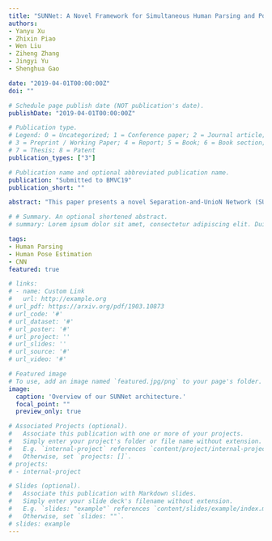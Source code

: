 ```yaml
---
title: "SUNNet: A Novel Framework for Simultaneous Human Parsing and Pose Estimation"
authors:
- Yanyu Xu
- Zhixin Piao
- Wen Liu
- Ziheng Zhang
- Jingyi Yu
- Shenghua Gao

date: "2019-04-01T00:00:00Z"
doi: ""

# Schedule page publish date (NOT publication's date).
publishDate: "2019-04-01T00:00:00Z"

# Publication type.
# Legend: 0 = Uncategorized; 1 = Conference paper; 2 = Journal article;
# 3 = Preprint / Working Paper; 4 = Report; 5 = Book; 6 = Book section;
# 7 = Thesis; 8 = Patent
publication_types: ["3"]

# Publication name and optional abbreviated publication name.
publication: "Submitted to BMVC19"
publication_short: ""

abstract: "This paper presents a novel Separation-and-UnioN Network (SUNNet) for simultaneous human parsing and pose estimation. Our SUNNet consists of two stages: feature separation and feature union. In feature separation stage, we leverage a common feature extractor to implicitly encode the correlation between human parsing and pose estimation, meanwhile task-specific feature extractors are designed to extract the features for each task. By combining the task-specific features with common features with a feature consolidation module in a coarse-to-fine manner, we can get the initial prediction for parsing and 2D pose estimation; In feature union stage, we refine the initial prediction by explicitly leveraging the features from parallel task to predict the kernels' receptive fields in a convolutional neural network. We further propose a leverage a 3D human body reconstructed from the image to facilitate these tasks. Extensive experiments demonstrate the effectiveness of our SUNNet model for human body configuration analysis."

# # Summary. An optional shortened abstract.
# summary: Lorem ipsum dolor sit amet, consectetur adipiscing elit. Duis posuere tellus ac convallis placerat. Proin tincidunt magna sed ex sollicitudin condimentum.

tags:
- Human Parsing
- Human Pose Estimation
- CNN
featured: true

# links:
# - name: Custom Link
#   url: http://example.org
# url_pdf: https://arxiv.org/pdf/1903.10873
# url_code: '#'
# url_dataset: '#'
# url_poster: '#'
# url_project: ''
# url_slides: ''
# url_source: '#'
# url_video: '#'

# Featured image
# To use, add an image named `featured.jpg/png` to your page's folder. 
image:
  caption: 'Overview of our SUNNet architecture.'
  focal_point: ""
  preview_only: true

# Associated Projects (optional).
#   Associate this publication with one or more of your projects.
#   Simply enter your project's folder or file name without extension.
#   E.g. `internal-project` references `content/project/internal-project/index.md`.
#   Otherwise, set `projects: []`.
# projects:
# - internal-project

# Slides (optional).
#   Associate this publication with Markdown slides.
#   Simply enter your slide deck's filename without extension.
#   E.g. `slides: "example"` references `content/slides/example/index.md`.
#   Otherwise, set `slides: ""`.
# slides: example
---
```


<!-- {{% alert note %}}
Click the *Slides* button above to demo Academic's Markdown slides feature.
{{% /alert %}}

Supplementary notes can be added here, including [code and math](https://sourcethemes.com/academic/docs/writing-markdown-latex/). -->
